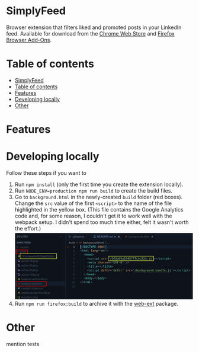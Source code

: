 # SimplyFeed

Browser extension that filters liked and promoted posts in your LinkedIn feed. Available for download from the [Chrome Web Store](https://chrome.google.com/webstore/detail/simplyfeed-linkedin-feed/hpjgkdecioodgjhhdoagefbbdlljkpic) and [Firefox Browser Add-Ons](https://addons.mozilla.org/en-GB/firefox/addon/simplyfeed-linkedin-filter/).

# Table of contents

- [SimplyFeed](#simplyfeed)
- [Table of contents](#table-of-contents)
- [Features](#features)
- [Developing locally](#developing-locally)
- [Other](#other)

# Features

# Developing locally

Follow these steps if you want to

1. Run `npm install` (only the first time you create the extension locally).
2. Run `NODE_ENV=production npm run build` to create the build files.
3. Go to `background.html` in the newly-created `build` folder (red boxes). Change the `src` value of the first `<script>` to the name of the file highlighted in the yellow box. (This file contains the Google Analytics code and, for some reason, I couldn't get it to work well with the webpack setup. I didn't spend too much time either, felt it wasn't worth the effort.)
   ![Google Analytics code rename](readme/ga_rename.png)
4. Run `npm run firefox:build` to archive it with the [web-ext](https://www.npmjs.com/package/web-ext) package.

# Other

mention tests
